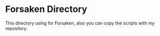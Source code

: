 # Forsaken Directory
This directory using for Forsaken, also you can copy the scripts with my repository.